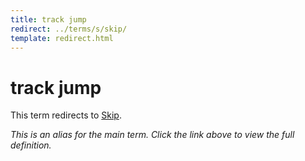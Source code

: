 ```yaml
---
title: track jump
redirect: ../terms/s/skip/
template: redirect.html
---
```


# track jump

This term redirects to [Skip](../terms/s/skip/).

*This is an alias for the main term. Click the link above to view the full definition.*
